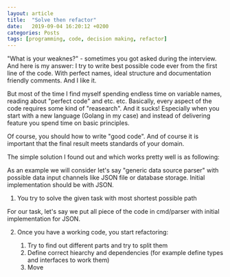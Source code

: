 ```yaml
---
layout: article
title:  "Solve then refactor"
date:   2019-09-04 16:20:12 +0200
categories: Posts
tags: [programming, code, decision making, refactor]
---
```


"What is your weaknes?" - sometimes you got asked during the interview. And here is my answer: I try to write best possible code ever from the first line of the code. With perfect names, ideal structure and documentation friendly comments. And I like it.

But most of the time I find myself spending endless time on variable names, reading about "perfect code" and etc. etc. Basically, every aspect of the code requires some kind of "reasearch". And it sucks! Especially when you start with a new language (Golang in my case) and instead of delivering feature you spend time on basic principles.

Of course, you should how to write "good code". And of course it is important that the final result meets standards of your domain.

The simple solution I found out and which works pretty well is as following:

As an example we will consider let's say "generic data source parser" with possible data input channels like JSON file or database storage. Initial implementation should be with JSON.

1. You try to solve the given task with most shortest possible path

For our task, let's say we put all piece of the code in cmd/parser with initial implementation for JSON.

2. Once you have a working code, you start refactoring:

    1. Try to find out different parts and try to split them
    2. Define correct hiearchy and dependencies (for example define types and interfaces to work them)
    3. Move 